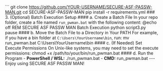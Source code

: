 ``` git clone https://github.com/YOUR-USERNAME/SECURE-ASF-PASSW-MAN.git cd SECURE-ASF-PASSW-MAN pip install -r requirements.yml ### 3. (Optional) Batch Execution Setup #### a. Create a Batch File In your repo folder, create a file named `run_pwman.bat` with the following content: @echo off REM SECURE ASF PASSW MAN Batch Execution python script3.py pause #### b. Move the Batch File to a Directory in Your PATH For example, if you have a bin folder at `C:\Users\YourUsername\bin`, run: mv run_pwman.bat C:\Users\YourUsername\bin #### c. (If Needed) Set Execute Permissions On Unix-like systems, you may need to set the execute permissions: chmod +x /path/to/your/bin/run_pwman.bat #### d. Run the Program - **PowerShell / WSL:** ./run_pwman.bat - **CMD:** run_pwman.bat --- Enjoy using SECURE ASF PASSW MAN!
